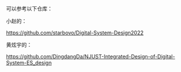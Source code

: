 可以参考以下仓库：

小赵的：

https://github.com/starbovo/Digital-System-Design2022

黄炫宇的：

https://github.com/DingdangDa/NJUST-Integrated-Design-of-Digital-System-ES_design
